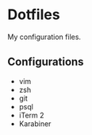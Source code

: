 # Dotfiles

My configuration files.

## Configurations

- vim
- zsh
- git
- psql
- iTerm 2
- Karabiner
